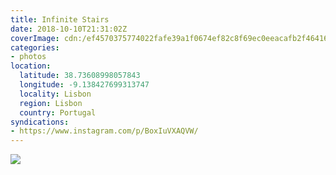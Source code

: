 ```yaml
---
title: Infinite Stairs
date: 2018-10-10T21:31:02Z
coverImage: cdn:/ef4570375774022fafe39a1f0674ef82c8f69ec0eeacafb2f4641615046febaf
categories:
- photos
location:
  latitude: 38.73608998057843
  longitude: -9.138427699313747
  locality: Lisbon
  region: Lisbon
  country: Portugal
syndications:
- https://www.instagram.com/p/BoxIuVXAQVW/
---
```


![](cdn:/ef4570375774022fafe39a1f0674ef82c8f69ec0eeacafb2f4641615046febaf?class=fw)
